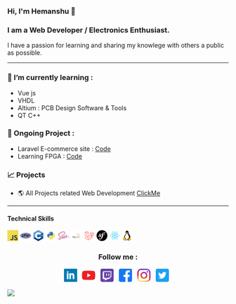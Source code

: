 ### Hi, I'm Hemanshu 👋

<h3> I am a Web Developer / Electronics Enthusiast.</h3> I have a passion for learning and sharing my knowlege with others a public as possible.

---

### 🌱 I’m currently learning :

- Vue js
- VHDL
- Altium : PCB Design Software & Tools
- QT C++

### 🔭 Ongoing Project :

- Laravel E-commerce site : [Code](https://github.com/hemanshuEng/woocommerce-react)
- Learning FPGA : [Code](https://github.com/hemanshuEng/FPGA)

### :chart_with_upwards_trend: Projects  

 - :earth_americas: All Projects related Web Development [ClickMe](https://github.com/hemanshuEng/Web-Development)

---
#### Technical Skills 
<img height="25" src="https://raw.githubusercontent.com/github/explore/80688e429a7d4ef2fca1e82350fe8e3517d3494d/topics/javascript/javascript.png">
<img height="25" src="https://raw.githubusercontent.com/github/explore/80688e429a7d4ef2fca1e82350fe8e3517d3494d/topics/php/php.png">
<img height="25" src="https://raw.githubusercontent.com/github/explore/80688e429a7d4ef2fca1e82350fe8e3517d3494d/topics/cpp/cpp.png">
<img height="25" src="https://raw.githubusercontent.com/github/explore/80688e429a7d4ef2fca1e82350fe8e3517d3494d/topics/python/python.png">
<img height="25" src="https://raw.githubusercontent.com/github/explore/80688e429a7d4ef2fca1e82350fe8e3517d3494d/topics/sass/sass.png">
<img height="25" src="https://raw.githubusercontent.com/github/explore/80688e429a7d4ef2fca1e82350fe8e3517d3494d/topics/mysql/mysql.png">
<img src="https://raw.githubusercontent.com/github/explore/56a826d05cf762b2b50ecbe7d492a839b04f3fbf/topics/laravel/laravel.png" class="rounded-1 mr-3" width="25" height="25" alt="laravel">
<img height="25" src="https://raw.githubusercontent.com/github/explore/80688e429a7d4ef2fca1e82350fe8e3517d3494d/topics/symfony/symfony.png">
<img height="25" src="https://raw.githubusercontent.com/github/explore/80688e429a7d4ef2fca1e82350fe8e3517d3494d/topics/react/react.png">
<img src="https://raw.githubusercontent.com/github/explore/80688e429a7d4ef2fca1e82350fe8e3517d3494d/topics/linux/linux.png" class="rounded-1 mr-3" width="25" height="25" alt="linux">

<h3 align='center'> Follow me : </h3>
<p align='center'>
<a href="https://www.linkedin.com/in/hemanshukhodiyar/"><img height="30" src="https://github.com/hemanshuEng/hemanshuEng/blob/master/assets/icons/linkedin.png?raw=true"></a>&nbsp;&nbsp;
<a href="https://www.youtube.com/channel/UC5kShFwMVWTK8HeSKBQcvHA?view_as=subscriber"><img height="30" src="https://github.com/hemanshuEng/hemanshuEng/blob/master/assets/icons/youtube.png?raw=true"></a>&nbsp;&nbsp;
<a href="https://www.twitch.tv/shapeelectronics"><img height="30" src="https://github.com/hemanshuEng/hemanshuEng/blob/master/assets/icons/twitch.png?raw=true"></a>&nbsp;&nbsp;
<a href="https://www.facebook.com/ShapeElectronics/"><img height="30" src="https://github.com/hemanshuEng/hemanshuEng/blob/master/assets/icons/facebook.png?raw=true"></a>&nbsp;&nbsp;
<a href="https://www.instagram.com/shapeelectronics/"><img height="30" src="https://github.com/hemanshuEng/hemanshuEng/blob/master/assets/icons/instagram.png?raw=true"></a>&nbsp;&nbsp;
<a href="https://twitter.com/ShapElectronics"><img height="30" src="https://github.com/hemanshuEng/hemanshuEng/blob/master/assets/icons/twitter.png?raw=true"></a>&nbsp;&nbsp;
</p>

![](https://visitor-badge.glitch.me/badge?page_id=hemanshuEng.hemanshuEng)
<!--
**hemanshuEng/hemanshuEng** is a ✨ _special_ ✨ repository because its `README.md` (this file) appears on your GitHub profile.

Here are some ideas to get you started:

- 🔭 I’m currently working on ...
- 🌱 I’m currently learning ...
- 👯 I’m looking to collaborate on ...
- 🤔 I’m looking for help with ...
- 💬 Ask me about ...
- 📫 How to reach me: ...
- 😄 Pronouns: ...
- ⚡ Fun fact: ...
  -->
